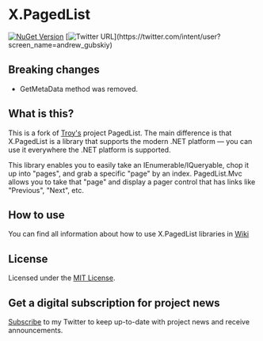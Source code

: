 # X.PagedList

[![NuGet Version](http://img.shields.io/nuget/v/X.PagedList.svg?style=flat)](https://www.nuget.org/packages/X.PagedList/)
[![Twitter URL](https://img.shields.io/twitter/url/https/twitter.com/andrew_gubskiy.svg?style=social&label=Follow%20me!)](https://twitter.com/intent/user?screen_name=andrew_gubskiy)

## Breaking changes

* GetMetaData method was removed.


## What is this?
This is a fork of [Troy's](https://github.com/troygoode) project PagedList. The main difference is that X.PagedList is a library that supports the 
modern .NET platform — you can use it everywhere the .NET platform is supported.

This library enables you to easily take an IEnumerable/IQueryable, chop it up into "pages", and grab a specific "page" 
by an index. PagedList.Mvc allows you to take that "page" and display a pager control that has links like "Previous", 
"Next", etc.

## How to use
You can find all information about how to use X.PagedList libraries in [Wiki](https://github.com/dncuug/X.PagedList/wiki)

## License
Licensed under the [MIT License](https://github.com/dncuug/X.PagedList/blob/master/LICENSE).

## Get a digital subscription for project news
[Subscribe](https://twitter.com/intent/user?screen_name=andrew_gubskiy) to my Twitter to keep up-to-date with project news and receive announcements.
